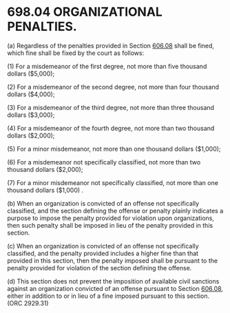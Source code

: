 698.04 ORGANIZATIONAL PENALTIES.
================================

​(a) Regardless of the penalties provided in Section
[606.08](38e2f631.html) shall be fined, which fine shall be fixed by the
court as follows:

​(1) For a misdemeanor of the first degree, not more than five thousand
dollars ($5,000);

​(2) For a misdemeanor of the second degree, not more than four thousand
dollars ($4,000);

​(3) For a misdemeanor of the third degree, not more than three thousand
dollars ($3,000);

​(4) For a misdemeanor of the fourth degree, not more than two thousand
dollars ($2,000);

​(5) For a minor misdemeanor, not more than one thousand dollars
($1,000);

​(6) For a misdemeanor not specifically classified, not more than two
thousand dollars ($2,000);

​(7) For a minor misdemeanor not specifically classified, not more than
one thousand dollars ($1,000) .

​(b) When an organization is convicted of an offense not specifically
classified, and the section defining the offense or penalty plainly
indicates a purpose to impose the penalty provided for violation upon
organizations, then such penalty shall be imposed in lieu of the penalty
provided in this section.

​(c) When an organization is convicted of an offense not specifically
classified, and the penalty provided includes a higher fine than that
provided in this section, then the penalty imposed shall be pursuant to
the penalty provided for violation of the section defining the offense.

​(d) This section does not prevent the imposition of available civil
sanctions against an organization convicted of an offense pursuant to
Section [606.08](297e73eb.html), either in addition to or in lieu of a
fine imposed pursuant to this section. (ORC 2929.31)
